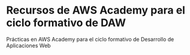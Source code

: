 Recursos de AWS Academy para el ciclo formativo de DAW
======================================================
Prácticas en AWS Academy para el ciclo formativo de Desarrollo de Aplicaciones Web
